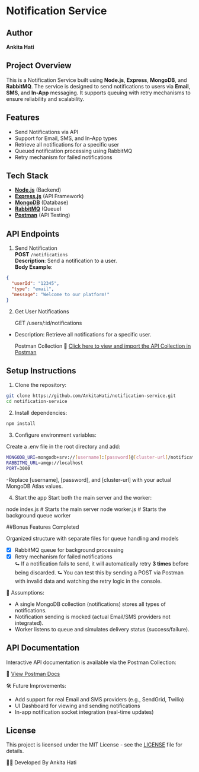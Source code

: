 # Notification Service

## Author
**Ankita Hati**

## Project Overview

This is a Notification Service built using **Node.js**, **Express**, **MongoDB**, and **RabbitMQ**. The service is designed to send notifications to users via **Email**, **SMS**, and **In-App** messaging. It supports queuing with retry mechanisms to ensure reliability and scalability.


## Features

- Send Notifications via API
- Support for Email, SMS, and In-App types
- Retrieve all notifications for a specific user
- Queued notification processing using RabbitMQ
- Retry mechanism for failed notifications


## Tech Stack

- **[Node.js](https://nodejs.org/)** (Backend)
- **[Express.js](https://expressjs.com/)** (API Framework)
- **[MongoDB](https://www.mongodb.com/)** (Database)
- **[RabbitMQ](https://www.rabbitmq.com/)** (Queue)
- **[Postman](https://www.postman.com/)** (API Testing)


## API Endpoints

 1. Send Notification  
**POST** `/notifications`  
**Description**: Send a notification to a user.  
**Body Example**:
```json
{
  "userId": "12345",
  "type": "email",
  "message": "Welcome to our platform!"
}
```

 2. Get User Notifications

    GET /users/:id/notifications

- Description: Retrieve all notifications for a specific user.

  Postman Collection
🔗 [Click here to view and import the API Collection in Postman](https://ankitahati.postman.co/workspace/Ankita-Hati's-Workspace~d9731949-e084-49d4-853c-052be74c7c28/collection/45045253-0c29e55a-459a-4863-b0cf-29e048b33748?action=share&creator=45045253)


## Setup Instructions

1) Clone the repository:

```bash
git clone https://github.com/AnkitaHati/notification-service.git
cd notification-service
```

2) Install dependencies:

```bash
npm install
```

3) Configure environment variables:
 
Create a .env file in the root directory and add:

```bash
MONGODB_URI=mongodb+srv://[username]:[password]@[cluster-url]/notifications_db
RABBITMQ_URL=amqp://localhost
PORT=3000
```
-Replace [username], [password], and [cluster-url] with your actual MongoDB Atlas values.

4) Start the app
Start both the main server and the worker:


node index.js       # Starts the main server
node worker.js      # Starts the background queue worker


##Bonus Features Completed
 
 Organized structure with separate files for queue handling and models
- [x] RabbitMQ queue for background processing
- [x] Retry mechanism for failed notifications  
  ⮑ If a notification fails to send, it will automatically retry **3 times** before being discarded.
  ⮑ You can test this by sending a POST via Postman with invalid data and watching the retry logic in the console.

📌 Assumptions:

* A single MongoDB collection (notifications) stores all types of notifications.
* Notification sending is mocked (actual Email/SMS providers not integrated).
* Worker listens to queue and simulates delivery status (success/failure).

## API Documentation

Interactive API documentation is available via the Postman Collection:

🔗 [View Postman Docs](https://ankitahati.postman.co/workspace/Ankita-Hati's-Workspace~d9731949-e084-49d4-853c-052be74c7c28/collection/45045253-0c29e55a-459a-4863-b0cf-29e048b33748?action=share&creator=45045253)


🛠 Future Improvements:

* Add support for real Email and SMS providers (e.g., SendGrid, Twilio)
* UI Dashboard for viewing and sending notifications
* In-app notification socket integration (real-time updates)

## License

This project is licensed under the MIT License - see the [LICENSE](LICENSE) file for details.

🧑‍💻 Developed By
Ankita Hati